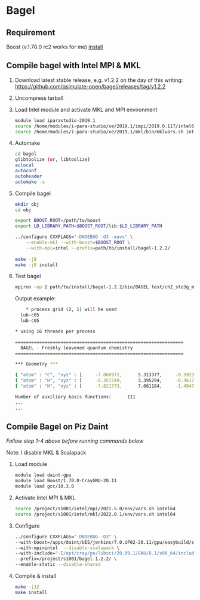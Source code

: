 # Bagel

## Requirement

Boost (v.1.70.0 rc2 works for me) [install](./boost.md)

## Compile bagel with Intel MPI & MKL

1. Download latest stable release, e.g. v1.2.2 on the day of this writing: https://github.com/qsimulate-open/bagel/releases/tag/v1.2.2
2. Uncompress tarball
3. Load Intel module and activate MKL and MPI environment
    ```sh
    module load iparastudio-2019.1
    source /home/modules/i-para-studio/xe/2019.1/impi/2019.0.117/intel64/bin/mpivars.sh intel64
    source /home/modules/i-para-studio/xe/2019.1/mkl/bin/mklvars.sh intel64
    ```
    
4. Automake
    ```sh
    cd bagel
    glibtoolize (or, libtoolize)
    aclocal
    autoconf
    autoheader
    automake -a
    ```

5. Compile bagel
    ```sh
    mkdir obj
    cd obj
    
    export BOOST_ROOT=/path/to/boost
    export LD_LIBRARY_PATH=$BOOST_ROOT/lib:$LD_LIBRARY_PATH

    ../configure CXXFLAGS="-DNDEBUG -O3 -mavx" \
        --enable-mkl --with-boost=$BOOST_ROOT \
        --with-mpi=intel --prefix=path/to/install/bagel-1.2.2/
        
    make -j8
    make -j8 install
    ```

6. Test bagel
    ```sh
    mpirun -np 2 path/to/install/bagel-1.2.2/bin/BAGEL test/ch2_sto3g_meci_opt.json
    ```
    Output example:
    ```sh
        * process grid (2, 1) will be used
      lub-c05                         
      lub-c05                         

    * using 16 threads per process

    ===============================================================
      BAGEL - Freshly leavened quantum chemistry                   
    ===============================================================

    *** Geometry ***

    { "atom" : "C", "xyz" : [     -7.866971,      5.313377,     -0.592330 ] },
    { "atom" : "H", "xyz" : [     -8.357249,      3.395294,     -0.361773 ] },
    { "atom" : "H", "xyz" : [     -7.821773,      7.081184,     -1.494701 ] },

    Number of auxiliary basis functions:      111
    ...
    ...
    ```

## Compile Bagel on Piz Daint

*Follow step 1-4 above before running commands below*

Note: I disable MKL & Scalapack

1. Load module
    ```sh
    module load daint-gpu
    module load Boost/1.70.0-CrayGNU-20.11
    module load gcc/10.3.0
    ```
    
2. Activate Intel MPI & MKL
    ```sh
    source /project/s1001/intel/mpi/2021.5.0/env/vars.sh intel64
    source /project/s1001/intel/mkl/2022.0.1/env/vars.sh intel64
    ```
    
3. Configure
    ```sh
    ../configure CXXFLAGS="-DNDEBUG -O3" \
    --with-boost=/apps/daint/UES/jenkins/7.0.UP02-20.11/gpu/easybuild/software/Boost/1.70.0-CrayGNU-20.11/ \
    --with-mpi=intel  --disable-scalapack \
    --with-include="-I/opt/cray/pe/libsci/20.09.1/GNU/8.1/x86_64/include/" \
    --prefix=/project/s1001/bagel-1.2.2/ \
    --enable-static --disable-shared
    ```
    
4. Compile & install
    ```sh
    make -j12
    make install
    ```
